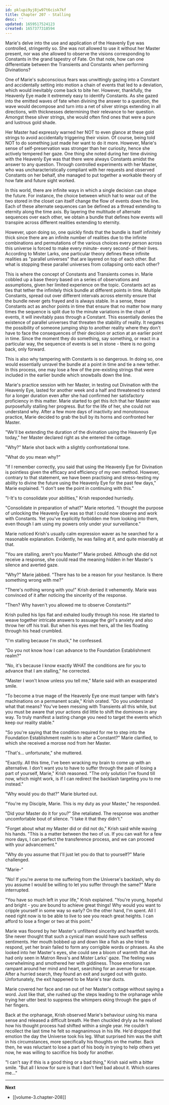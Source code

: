 ```yaml
---
id: pklupi9yj8jw97t6cisk7kf
title: Chapter 207 - Stalling
desc: ''
updated: 1659517524123
created: 1657377318594
---
```


Marie's delve into the use and application of the Heavenly Eye was controlled, stringently so. She was not allowed to use it without her Master present, nor was she allowed to observe the visions corresponding to Constants in the grand tapestry of Fate. On that note, how can one differentiate between the Transients and Constants when performing Divinations?

One of Marie's subconscious fears was unwittingly gazing into a Constant and accidentally setting into motion a chain of events that led to a deviation, which would inevitably come back to bite her. However, thankfully, the Heavenly Eye made it extremely easy to identify Constants. As she gazed into the emitted waves of fate when divining the answer to a question, the wave would decompose and turn into a net of silver strings extending in all directions, with thicknesses determining their relevance to her question. Amongst these silver strings, she would often find ones that were a pure and lustrous gold shade.

Her Master had expressly warned her NOT to even glance at these gold strings to avoid accidentally triggering their vision. Of course, being told NOT to do something just made her want to do it more. However, Marie's sense of self-preservation was stronger than her curiosity, hence she actively tempered her gaze. One thing she noted during her time divining with the Heavenly Eye was that there were always Constants amidst the answer to any question. Through controlled experiments with her Master, who was uncharacteristically compliant with her requests and observed Constants on her behalf, she managed to put together a workable theory of how fate and future sight worked.

In this world, there are infinite ways in which a single decision can shape the future. For instance, the choice between which hat to wear out of the two stored in the closet can itself change the flow of events down the line. Each of these alternate sequences can be defined as a thread extending to eternity along the time axis. By layering the multitude of alternate sequences over each other, we obtain a bundle that defines how events will transpire across different realities extending to eternity.

However, upon doing so, one quickly finds that the bundle is itself infinitely thick since there are an infinite number of realities due to the infinite combinations and permutations of the various choices every person across this universe is forced to make every minute- every second- of their lives. According to Mister Larks, one particular theory defines these infinite realities as "parallel universes" that are layered on top of each other. But what is stopping these parallel universes from collapsing onto each other?

This is where the concept of Constants and Transients comes in. Marie cobbled up a base theory based on a series of observations and assumptions, given her limited experience on the topic. Constants act as ties that tether the infinitely thick bundle at different points in time. Multiple Constants, spread out over different intervals across eternity ensure that the bundle never gets frayed and is always stable. In a sense, these Constants act as anchor points in time that ensure that no matter how many times the sequence is split due to the minute variations in the chain of events, it will inevitably pass through a Constant. This essentially denies the existence of parallel universes that threaten the stability of reality. It negates the possibility of someone jumping ship to another reality where they don't have to face the consequences of their decision or action at an earlier point in time. Since the moment they do something, say something, or react in a particular way, the sequence of events is set in stone - there is no going back, only forward.

This is also why tampering with Constants is so dangerous. In doing so, one would essentially unravel the bundle at a point in time and tie a new tether. In this process, one may lose a few of the pre-existing strings that were included in the earlier bundle which snowballs down the line.

Marie's practice session with her Master, in testing out Divination with the Heavenly Eye, lasted for another week and a half and threatened to extend for a longer duration even after she had confirmed her satisfactory proficiency in this matter. Marie started to get this itch that her Master was purposefully stalling her progress. But for the life of her, she could not understand why. After a few more days of inactivity and monotonous practice, Marie decided to grab the bull by its horns and confronted her Master.

"We'll be extending the duration of the divination using the Heavenly Eye today," her Master declared right as she entered the cottage.

"Why?" Marie shot back with a slightly confrontational tone.

"What do you mean why?"

"If I remember correctly, you said that using the Heavenly Eye for Divination is pointless given the efficacy and efficiency of my own method. However, contrary to that statement, we have been practising and stress-testing my ability to divine the future using the Heavenly Eye for the past few days," Marie explained. "I don't see the point in continuing with this."

"I-It's to consolidate your abilities," Krish responded hurriedly.

"Consolidate in preparation of what?" Marie retorted. "I thought the purpose of unlocking the Heavenly Eye was so that I could now observe and work with Constants. Yet you've explicitly forbidden me from looking into them, even though I am using my powers only under your surveillance."

Marie noticed Krish's usually calm expression waver as he searched for a reasonable explanation. Evidently, he was failing at it, and quite miserably at that.

"You are stalling, aren't you Master?" Marie probed. Although she did not receive a response, she could read the meaning hidden in her Master's silence and averted gaze.

"Why?" Marie jabbed. "There has to be a reason for your hesitance. Is there something wrong with me?"

"There's nothing wrong with you!" Krish denied it vehemently. Marie was convinced of it after noticing the sincerity of the response.

"Then? Why haven't you allowed me to observe Constants?"

Krish pulled his lips flat and exhaled loudly through his nose. He started to weave together intricate answers to assuage the girl's anxiety and also throw her off his trail. But when his eyes met hers, all the lies floating through his head crumbled.

"I'm stalling because I'm stuck," he confessed.

"Do you not know how I can advance to the Foundation Establishment realm?"

"No, it's because I know exactly WHAT the conditions are for you to advance that I am stalling," he corrected.

"Master I won't know unless you tell me," Marie said with an exasperated smile.

"To become a true mage of the Heavenly Eye one must tamper with fate's machinations on a permanent scale," Krish orated. "Do you understand what that means? You've been messing with Transients all this while, but you must be aware that your actions did little to shift the dominoes in any way. To truly manifest a lasting change you need to target the events which keep our reality stable."

"So you're saying that the condition required for me to step into the Foundation Establishment realm is to alter a Constant?" Marie clarified, to which she received a morose nod from her Master.

"That's... unfortunate," she muttered.

"Exactly. All this time, I've been wracking my brain to come up with an alternative. I don't want you to have to suffer through the pain of losing a part of yourself, Marie," Krish reasoned. "The only solution I've found till now, which might work, is if I can redirect the backlash targeting you to me instead."

"Why would you do that?" Marie blurted out.

"You're my Disciple, Marie. This is my duty as your Master," he responded.

"Did your Master do it for you?" She retaliated. The response was another uncomfortable bout of silence. "I take it that they didn't."

"Forget about what my Master did or did not do," Krish said while waving his hands. "This is a matter between the two of us. If you can wait for a few more days, I can perfect the transference process, and we can proceed with your advancement."

"Why do you assume that I'll just let you do that to yourself?" Marie challenged.

"Marie-"

"No! If you're averse to me suffering from the Universe's backlash, why do you assume I would be willing to let you suffer through the same?" Marie interrupted.

"You have so much left in your life," Krish explained. "You're young, hopeful and bright - you are bound to achieve great things! Why would you want to cripple yourself in some way so early? On the other hand, I'm spent. All I need right now is to be able to live to see you reach great heights. I can afford to lose a finger or two at this point."

Marie was floored by her Master's unfiltered sincerity and heartfelt words. She never thought that such a cynical man would have such selfless sentiments. Her mouth bobbed up and down like a fish as she tried to respond, yet her brain failed to form any corrigible words or phrases. As she looked into her Master's eyes, she could see a bloom of warmth that she had only seen in Matron Reva's and Mister Larks' gaze. The feeling was overwhelming and smothered her with giddiness. Those emotions ran rampant around her mind and heart, searching for an avenue for escape. After a hurried search, they found an exit and surged out with gusto. Unfortunately, the exit happened to be Marie's tear ducts.

Marie covered her face and ran out of her Master's cottage without saying a word. Just like that, she rushed up the steps leading to the orphanage while trying her utter best to suppress the whimpers eking through the gaps of her fingers.

Back at the orphanage, Krish observed Marie's behaviour using his mana sense and released a difficult breath. He then chuckled dryly as he realised how his thought process had shifted within a single year. He couldn't recollect the last time he felt so magnanimous in his life. He'd dropped that emotion the day the Universe took his leg. What surprised him was the shift in his circumstances, more specifically his thoughts on the matter. Back then, he was reluctant to lose a part of his body in trying to help others yet now, he was willing to sacrifice his body for another.

"I can't say if this is a good thing or a bad thing," Krish said with a bitter smile. "But all I know for sure is that I don't feel bad about it. Which scares me..."

____

**Next**
* [[volume-3.chapter-208]]